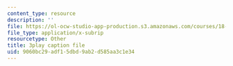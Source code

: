 ```yaml
---
content_type: resource
description: ''
file: https://ol-ocw-studio-app-production.s3.amazonaws.com/courses/18-01-single-variable-calculus-fall-2006/9060bc29adf15dbd9ab2d585aa3c1e34_--lPz7VFnKI.vtt
file_type: application/x-subrip
resourcetype: Other
title: 3play caption file
uid: 9060bc29-adf1-5dbd-9ab2-d585aa3c1e34
---
```

